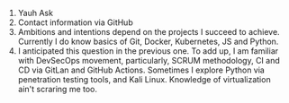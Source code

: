 1. Yauh Ask
2. Contact information via GitHub
3. Ambitions and intentions depend on the projects I succeed to achieve. Currently I do know basics of Git, Docker, Kubernetes, JS and Python.
4. I anticipated this question in the previous one. To add up, I am familiar with DevSecOps movement, particularly, SCRUM methodology, CI and CD via GitLan and GitHub Actions. Sometimes I explore Python via penetration testing tools, and Kali Linux. Knowledge of virtualization ain't scraring me too.
